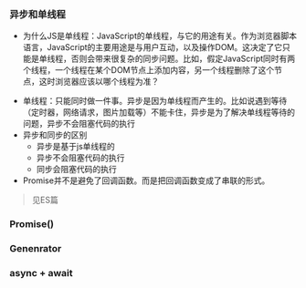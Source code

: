 ### 异步和单线程

* 为什么JS是单线程：JavaScript的单线程，与它的用途有关。作为浏览器脚本语言，JavaScript的主要用途是与用户互动，以及操作DOM。这决定了它只能是单线程，否则会带来很复杂的同步问题。比如，假定JavaScript同时有两个线程，一个线程在某个DOM节点上添加内容，另一个线程删除了这个节点，这时浏览器应该以哪个线程为准？

- 单线程：只能同时做一件事。异步是因为单线程而产生的。比如说遇到等待（定时器，网络请求，图片加载等）不能卡住，异步是为了解决单线程等待的问题，异步不会阻塞代码的执行
- 异步和同步的区别
  - 异步是基于js单线程的
  - 异步不会阻塞代码的执行
  - 同步会阻塞代码的执行
- Promise并不是避免了回调函数。而是把回调函数变成了串联的形式。



> 见ES篇

### Promise()

### Genenrator

### async + await

